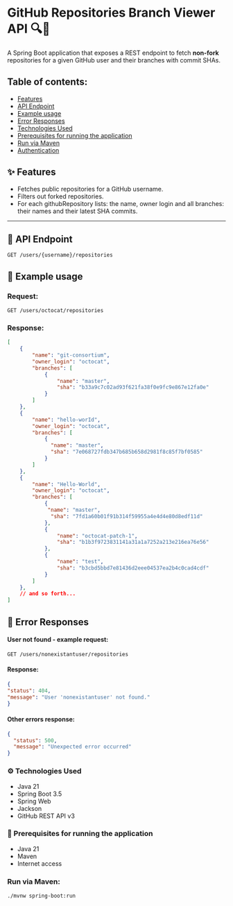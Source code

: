 # GitHub Repositories Branch Viewer API 🔍🐙

A Spring Boot application that exposes a REST endpoint to fetch **non-fork** repositories for a given GitHub user and their branches with commit SHAs.


Table of contents:
---

- [Features](#✨-features)
- [API Endpoint](#🔗-api-endpoint)
- [Example usage](#🧠-example-usage)
- [Error Responses](#🧯-error-responses)
- [Technologies Used](#⚙️-technologies-used)
- [Prerequisites for running the application](#🚀-prerequisites-for-running-the-application)
- [Run via Maven](#run-via-maven)
- [Authentication](#authentication)

## ✨ Features

- Fetches public repositories for a GitHub username.
- Filters out forked repositories.
- For each githubRepository lists:
  the name, owner login and all branches: their names and their latest SHA commits.

---

## 🔗 API Endpoint

```http
GET /users/{username}/repositories
```

## 🧠 Example usage

### Request:

```http
GET /users/octocat/repositories
```


### Response:
```json
[
    {
        "name": "git-consortium",
        "owner_login": "octocat",
        "branches": [
            {
                "name": "master",
                "sha": "b33a9c7c02ad93f621fa38f0e9fc9e867e12fa0e"
            }
        ]
    },
    {
        "name": "hello-worId",
        "owner_login": "octocat",
        "branches": [
            {
              "name": "master",
              "sha": "7e068727fdb347b685b658d2981f8c85f7bf0585"
            }
        ]
    },
    {
        "name": "Hello-World",
        "owner_login": "octocat",
        "branches": [
            {
             "name": "master",
              "sha": "7fd1a60b01f91b314f59955a4e4d4e80d8edf11d"
            },
            {
                "name": "octocat-patch-1",
                "sha": "b1b3f9723831141a31a1a7252a213e216ea76e56"
            },
            {
                "name": "test",
                "sha": "b3cbd5bbd7e81436d2eee04537ea2b4c0cad4cdf"
            }
        ]
    },
    // and so forth...
]
```

## 🧯 Error Responses

#### User not found - example request:
```
GET /users/nonexistantuser/repositories
```
#### Response:
```json
{
"status": 404,
"message": "User 'nonexistantuser' not found."
}
```

#### Other errors response:

```json
{
  "status": 500,
  "message": "Unexpected error occurred"
}
```

### ⚙️ Technologies Used
- Java 21
- Spring Boot 3.5
- Spring Web
- Jackson
- GitHub REST API v3

### 🚀 Prerequisites for running the application

- Java 21
- Maven
- Internet access

### Run via Maven:
```
./mvnw spring-boot:run
```
